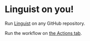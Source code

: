 # Linguist on you!

Run [Linguist](https://github.com/github-linguist/linguist) on any GitHub repository.

Run the workflow on [the Actions tab](https://github.com/szepeviktor/linguist-on-you/actions/workflows/linguist.yml).
